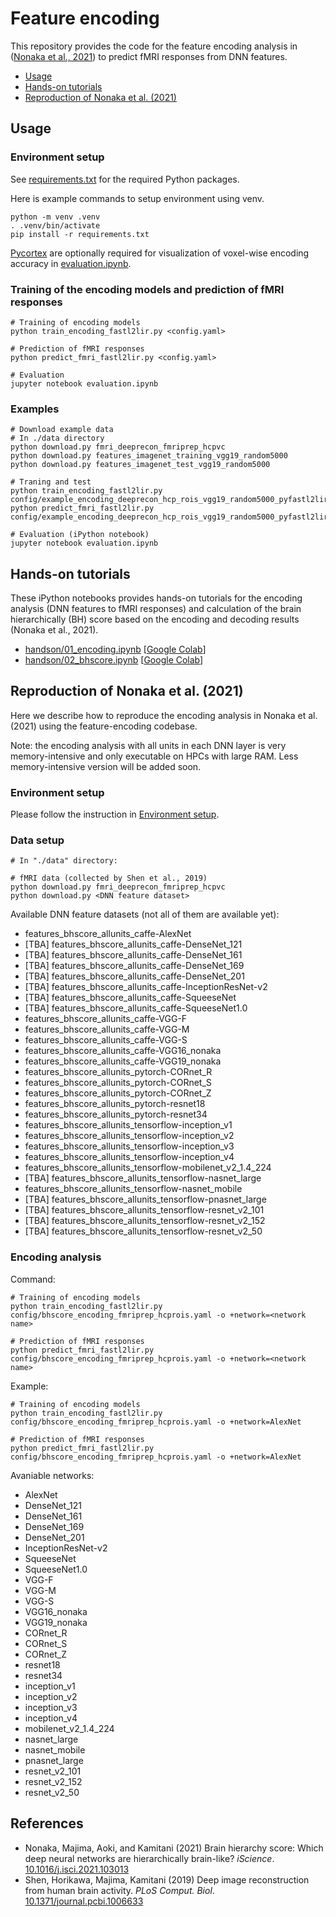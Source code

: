 # Feature encoding

This repository provides the code for the feature encoding analysis in ([Nonaka et al., 2021](https://doi.org/10.1016/j.isci.2021.103013)) to predict fMRI responses from DNN features.

- [Usage](#usage)
- [Hands-on tutorials](#hands-on-tutorials)
- [Reproduction of Nonaka et al. (2021)](#reproduction-of-nonaka-et-al-2021)

## Usage

### Environment setup

See [requirements.txt](requirements.txt) for the required Python packages.

Here is example commands to setup environment using venv.

```shell
python -m venv .venv
. .venv/bin/activate
pip install -r requirements.txt
```

[Pycortex](https://github.com/gallantlab/pycortex) are optionally required for visualization of voxel-wise encoding accuracy in [evaluation.ipynb](evaluation.ipynb).

### Training of the encoding models and prediction of fMRI responses

```shell
# Training of encoding models
python train_encoding_fastl2lir.py <config.yaml>

# Prediction of fMRI responses
python predict_fmri_fastl2lir.py <config.yaml>

# Evaluation
jupyter notebook evaluation.ipynb
```

### Examples

```shell
# Download example data
# In ./data directory
python download.py fmri_deeprecon_fmriprep_hcpvc
python download.py features_imagenet_training_vgg19_random5000 
python download.py features_imagenet_test_vgg19_random5000 

# Traning and test
python train_encoding_fastl2lir.py config/example_encoding_deeprecon_hcp_rois_vgg19_random5000_pyfastl2lir_alpha100_select500units.yaml
python predict_fmri_fastl2lir.py config/example_encoding_deeprecon_hcp_rois_vgg19_random5000_pyfastl2lir_alpha100_select500units.yaml

# Evaluation (iPython notebook)
jupyter notebook evaluation.ipynb
```

## Hands-on tutorials

These iPython notebooks provides hands-on tutorials for the encoding analysis (DNN features to fMRI responses) and calculation of the brain hierarchically (BH) score based on the encoding and decoding results (Nonaka et al., 2021).

- [handson/01_encoding.ipynb](handson/01_encoding.ipynb) \[[Google Colab](https://colab.research.google.com/github/KamitaniLab/feature-encoding/blob/master/handson/01_encoding.ipynb)\]
- [handson/02_bhscore.ipynb](handson/02_bhscore.ipynb) \[[Google Colab](https://colab.research.google.com/github/KamitaniLab/feature-encoding/blob/master/handson/02_bhscore.ipynb)\]

## Reproduction of Nonaka et al. (2021)

Here we describe how to reproduce the encoding analysis in Nonaka et al. (2021) using the feature-encoding codebase.

Note: the encoding analysis with all units in each DNN layer is very memory-intensive and only executable on HPCs with large RAM.
Less memory-intensive version will be added soon.

### Environment setup

Please follow the instruction in [Environment setup](#environment-setup).

### Data setup

```shell
# In "./data" directory:

# fMRI data (collected by Shen et al., 2019)
python download.py fmri_deeprecon_fmriprep_hcpvc 
python download.py <DNN feature dataset>
```

Available DNN feature datasets (not all of them are available yet):

- features_bhscore_allunits_caffe-AlexNet
- [TBA] features_bhscore_allunits_caffe-DenseNet_121
- [TBA] features_bhscore_allunits_caffe-DenseNet_161
- [TBA] features_bhscore_allunits_caffe-DenseNet_169
- [TBA] features_bhscore_allunits_caffe-DenseNet_201
- [TBA] features_bhscore_allunits_caffe-InceptionResNet-v2
- [TBA] features_bhscore_allunits_caffe-SqueeseNet
- [TBA] features_bhscore_allunits_caffe-SqueeseNet1.0
- features_bhscore_allunits_caffe-VGG-F
- features_bhscore_allunits_caffe-VGG-M
- features_bhscore_allunits_caffe-VGG-S
- features_bhscore_allunits_caffe-VGG16_nonaka
- features_bhscore_allunits_caffe-VGG19_nonaka
- features_bhscore_allunits_pytorch-CORnet_R
- features_bhscore_allunits_pytorch-CORnet_S
- features_bhscore_allunits_pytorch-CORnet_Z
- features_bhscore_allunits_pytorch-resnet18
- features_bhscore_allunits_pytorch-resnet34
- features_bhscore_allunits_tensorflow-inception_v1
- features_bhscore_allunits_tensorflow-inception_v2
- features_bhscore_allunits_tensorflow-inception_v3
- features_bhscore_allunits_tensorflow-inception_v4
- features_bhscore_allunits_tensorflow-mobilenet_v2_1.4_224
- [TBA] features_bhscore_allunits_tensorflow-nasnet_large
- features_bhscore_allunits_tensorflow-nasnet_mobile
- [TBA] features_bhscore_allunits_tensorflow-pnasnet_large
- [TBA] features_bhscore_allunits_tensorflow-resnet_v2_101
- [TBA] features_bhscore_allunits_tensorflow-resnet_v2_152
- [TBA] features_bhscore_allunits_tensorflow-resnet_v2_50

### Encoding analysis

Command:

```shell
# Training of encoding models
python train_encoding_fastl2lir.py config/bhscore_encoding_fmriprep_hcprois.yaml -o +network=<network name>

# Prediction of fMRI responses
python predict_fmri_fastl2lir.py config/bhscore_encoding_fmriprep_hcprois.yaml -o +network=<network name>
```

Example:

```shell
# Training of encoding models
python train_encoding_fastl2lir.py config/bhscore_encoding_fmriprep_hcprois.yaml -o +network=AlexNet

# Prediction of fMRI responses
python predict_fmri_fastl2lir.py config/bhscore_encoding_fmriprep_hcprois.yaml -o +network=AlexNet
```

Avaniable networks:

- AlexNet
- DenseNet_121
- DenseNet_161
- DenseNet_169
- DenseNet_201
- InceptionResNet-v2
- SqueeseNet
- SqueeseNet1.0
- VGG-F
- VGG-M
- VGG-S
- VGG16_nonaka
- VGG19_nonaka
- CORnet_R
- CORnet_S
- CORnet_Z
- resnet18
- resnet34
- inception_v1
- inception_v2
- inception_v3
- inception_v4
- mobilenet_v2_1.4_224
- nasnet_large
- nasnet_mobile
- pnasnet_large
- resnet_v2_101
- resnet_v2_152
- resnet_v2_50

## References

- Nonaka, Majima, Aoki, and Kamitani (2021) Brain hierarchy score: Which deep neural networks are hierarchically brain-like? *iScience*. [10.1016/j.isci.2021.103013](https://doi.org/10.1016/j.isci.2021.103013)
- Shen, Horikawa, Majima, Kamitani (2019) Deep image reconstruction from human brain activity. *PLoS Comput. Biol*. [10.1371/journal.pcbi.1006633](https://doi.org/10.1371/journal.pcbi.1006633)
